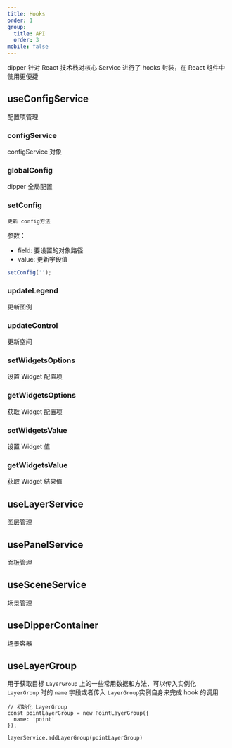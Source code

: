 ```yaml
---
title: Hooks
order: 1
group:
  title: API
  order: 3
mobile: false
---
```


dipper 针对 React 技术栈对核心 Service 进行了 hooks 封装，在 React 组件中使用更便捷

## useConfigService

配置项管理

### configService

configService 对象

### globalConfig

dipper 全局配置

### setConfig

    更新 config方法

参数：

- field: 要设置的对象路径
- value: 更新字段值

```js
setConfig('');
```

### updateLegend

更新图例

### updateControl

更新空间

### setWidgetsOptions

设置 Widget 配置项

### getWidgetsOptions

获取 Widget 配置项

### setWidgetsValue

设置 Widget 值

### getWidgetsValue

获取 Widget 结果值

## useLayerService

图层管理

## usePanelService

面板管理

## useSceneService

场景管理

## useDipperContainer

场景容器

## useLayerGroup

用于获取目标 `LayerGroup` 上的一些常用数据和方法，可以传入实例化 `LayerGroup` 时的 `name` 字段或者传入 `LayerGroup`实例自身来完成 hook 的调用

```tsx|pure
// 初始化 LayerGroup
const pointLayerGroup = new PointLayerGroup({
  name: 'point'
});

layerService.addLayerGroup(pointLayerGroup)

```
